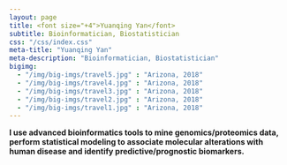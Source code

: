 ```yaml
---
layout: page
title: <font size="+4">Yuanqing Yan</font> 
subtitle: Bioinformatician, Biostatistician
css: "/css/index.css"
meta-title: "Yuanqing Yan"
meta-description: "Bioinformatician, Biostatistician"
bigimg:
  - "/img/big-imgs/travel5.jpg" : "Arizona, 2018"
  - "/img/big-imgs/travel4.jpg" : "Arizona, 2018"
  - "/img/big-imgs/travel3.jpg" : "Arizona, 2018"
  - "/img/big-imgs/travel2.jpg" : "Arizona, 2018"
  - "/img/big-imgs/travel1.jpg" : "Arizona, 2018"
---
```

<div style="text-align:left">
<strong>I use advanced bioinformatics tools to mine genomics/proteomics data, perform statistical modeling to associate molecular alterations with human disease and identify predictive/prognostic biomarkers.</strong> 
</div>

